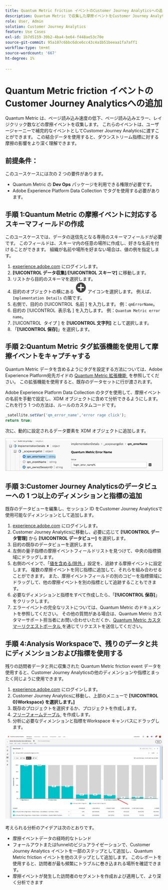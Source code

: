 ```yaml
---
title: Quantum Metric friction イベントのCustomer Journey Analyticsへの追加
description: Quantum Metric で収集した摩擦イベントをCustomer Journey Analyticsの行動データに追加して、CJAのインサイトに深みを持たせます。
role: User, Admin
solution: Customer Journey Analytics
feature: Use Cases
exl-id: 1b7d5159-39b2-4ba4-be64-f448ae53c70e
source-git-commit: 95a107c6bbc6dce6cc43c4a1b51beeaa1fa7aff1
workflow-type: tm+mt
source-wordcount: '667'
ht-degree: 1%

---
```


# Quantum Metric friction イベントのCustomer Journey Analyticsへの追加

Quantum Metric は、ページ読み込み速度の低下、ページ読み込みエラー、レイジクリック数などの摩擦イベントを収集します。 これらのイベントは、ユーザージャーニーで補完的なイベントとしてCustomer Journey Analyticsに渡すことができます。 この結合データを使用すると、ダウンストリーム指標に対する摩擦の影響をより深く理解できます。

## 前提条件：

このユースケースには次の 2 つの要件があります。

* Quantum Metric の **Dev Ops** パッケージを利用できる権限が必要です。
* Adobe Experience Platform Data Collection でタグを使用する必要があります。

## 手順 1:Quantum Metric の摩擦イベントに対応するスキーマフィールドの作成

このユースケースでは、データの送信先となる専用のスキーマフィールドが必要です。 このフィールドは、スキーマ内の任意の場所に作成し、好きな名前を付けることができます。 組織が名前や場所を好まない場合は、値の例を指定します。

1. [experience.adobe.com](https://experience.adobe.com) にログインします。
1. **[!UICONTROL データ収集]**/**[!UICONTROL スキーマ]** に移動します。
1. リストから目的のスキーマを選択します。
1. 目的のオブジェクトの横にある ![&#x200B; フィールドを追加 &#x200B;](/help/assets/icons/AddCircle.svg) アイコンを選択します。 例えば、`Implementation Details` の隣です。
1. 右側で、目的の [!UICONTROL &#x200B; 名前 &#x200B;] を入力します。 例：`qmErrorName`。
1. 目的の [!UICONTROL &#x200B; 表示名 &#x200B;] を入力します。 例：`Quantum Metric error name`。
1. [!UICONTROL &#x200B; タイプ &#x200B;] を **[!UICONTROL 文字列]** として選択します。
1. 「**[!UICONTROL 保存]**」を選択します。

## 手順 2:Quantum Metric タグ拡張機能を使用して摩擦イベントをキャプチャする

Quantum Metric データを含めるようにタグを設定する方法については、Adobe Experience Platform宛先ガイドの [Quantum Metric 拡張機能 &#x200B;](https://experienceleague.adobe.com/ja/docs/experience-platform/destinations/catalog/analytics/quantum-metric) を参照してください。 この拡張機能を使用すると、既存のデータセットに行が渡されます。

Adobe Experience Platform Data Collection のタグを使用して、摩擦イベントの名前を手動で設定し、XDM オブジェクトに含めて分析できるようにします。 これを行う 1 つの方法は、ルールのカスタムコードです。

```js
_satellite.setVar('qm_error_name','error rage click');
return true;
```

次に、動的に設定されるデータ要素を XDM オブジェクトに追加します。

![Quantum Metric エラー名のスクリーンショット &#x200B;](assets/error-name.png)

## 手順 3:Customer Journey Analyticsのデータビューへの 1 つ以上のディメンションと指標の追加

既存のデータビューを編集し、セッション ID をCustomer Journey Analyticsで使用可能なディメンションとして追加します。

1. [experience.adobe.com](https://experience.adobe.com) にログインします。
1. Customer Journey Analyticsに移動し、必要に応じて **[!UICONTROL データ管理]** から **[!UICONTROL データビュー]** を選択します。
1. 目的の既存のデータビューを選択します。
1. 左側の量子指標の摩擦イベントフィールドリストを見つけて、中央の指標領域にドラッグします。
1. 右側のペインで、「[&#x200B; 値を含める/除外 &#x200B;](/help/data-views/component-settings/include-exclude-values.md)」設定を、追跡する摩擦イベントに設定します。 複数の摩擦イベントを同じ指標に追加して、それらを組み合わせることができます。 また、摩擦イベントフィールドの別のコピーを指標領域にドラッグして、他の摩擦イベントを別の指標として追跡することもできます。
1. 必要なディメンションと指標をすべて作成したら、「**[!UICONTROL 保存]**」をクリックします。
1. エラーイベントの完全なリストについては、Quantum Metric のドキュメントを参照してください。 その他の質問がある場合は、Quantum Metric カスタマーサポート担当者にお問い合わせいただくか、[Quantum Metric カスタマーリクエストポータル &#x200B;](https://community.quantummetric.com/s/public-support-page) を通じてリクエストを送信してください。

## 手順 4:Analysis Workspaceで、残りのデータと共にディメンションおよび指標を使用する

残りの訪問者データと共に収集された Quantum Metric friction event データを使用すると、Customer Journey Analyticsの他のディメンションや指標とまったく同じように使用できます。

1. [experience.adobe.com](https://experience.adobe.com) にログインします。
1. Customer Journey Analyticsに移動し、上部のメニューで **[!UICONTROL 0&rbrace;Workspace&rbrace; を選択します。]**
1. 既存のプロジェクトを選択するか、プロジェクトを作成します。
1. [&#x200B; フリーフォームテーブル &#x200B;](/help/analysis-workspace/visualizations/freeform-table/freeform-table.md) を作成します。
1. 分析に必要なディメンションと指標をWorkspace キャンバスにドラッグします。

![&#x200B; 摩擦グラフ &#x200B;](assets/friction-graph.png)

考えられる分析のアイデアは次のとおりです。

* 摩擦イベントデータの経時的なトレンド
* フォールアウトまたはfunnelのビジュアライゼーションで、Customer Journey Analytics イベントを一部のステップとして追加し、Quantum Metric friction イベントを他のステップとして追加します。 このレポートを使用すると、訪問者が最も頻繁にトラブルに巻き込まれる場所を確認できます。
* 摩擦イベントが発生した訪問者のセグメントを作成および適用して、より深く分析できます
